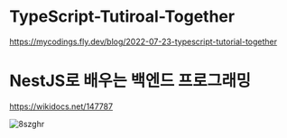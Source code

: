 # TypeScript-Tutiroal-Together
https://mycodings.fly.dev/blog/2022-07-23-typescript-tutorial-together

# NestJS로 배우는 백엔드 프로그래밍
https://wikidocs.net/147787

![8szghr](https://github.com/beomsun0829/TypeScriptMaster/assets/16769822/10d59fe6-6cb9-49a6-a350-73162322102b)
